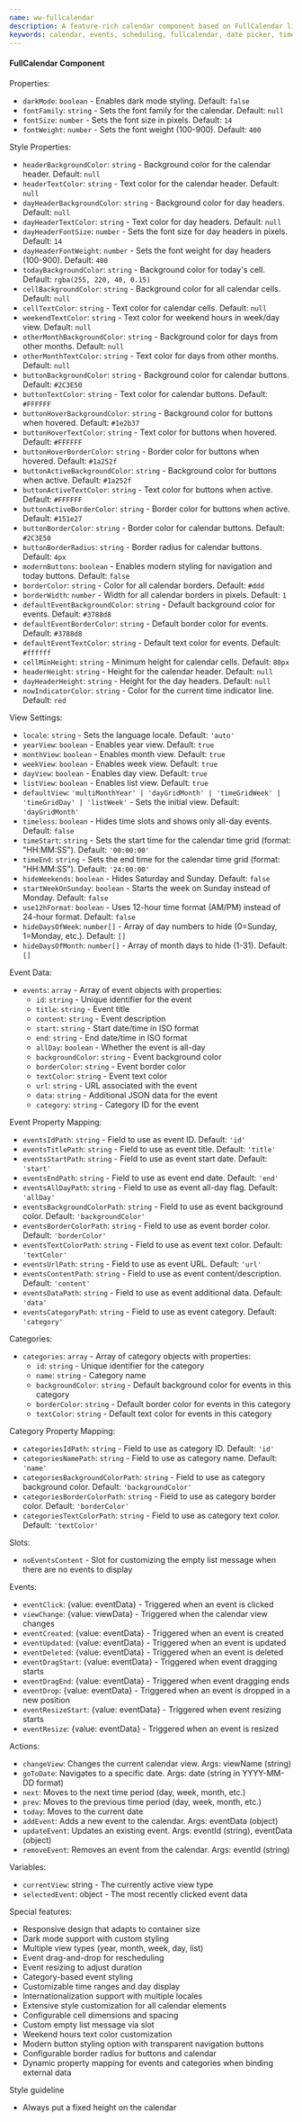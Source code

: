 ```yaml
---
name: ww-fullcalendar
description: A feature-rich calendar component based on FullCalendar library with multiple view types, event management, and extensive customization options
keywords: calendar, events, scheduling, fullcalendar, date picker, time slots, appointments
---
```


#### FullCalendar Component

Properties:
- `darkMode`: `boolean` - Enables dark mode styling. Default: `false`
- `fontFamily`: `string` - Sets the font family for the calendar. Default: `null`
- `fontSize`: `number` - Sets the font size in pixels. Default: `14`
- `fontWeight`: `number` - Sets the font weight (100-900). Default: `400`

Style Properties:
- `headerBackgroundColor`: `string` - Background color for the calendar header. Default: `null`
- `headerTextColor`: `string` - Text color for the calendar header. Default: `null`
- `dayHeaderBackgroundColor`: `string` - Background color for day headers. Default: `null`
- `dayHeaderTextColor`: `string` - Text color for day headers. Default: `null`
- `dayHeaderFontSize`: `number` - Sets the font size for day headers in pixels. Default: `14`
- `dayHeaderFontWeight`: `number` - Sets the font weight for day headers (100-900). Default: `400`
- `todayBackgroundColor`: `string` - Background color for today's cell. Default: `rgba(255, 220, 40, 0.15)`
- `cellBackgroundColor`: `string` - Background color for all calendar cells. Default: `null`
- `cellTextColor`: `string` - Text color for calendar cells. Default: `null`
- `weekendTextColor`: `string` - Text color for weekend hours in week/day view. Default: `null`
- `otherMonthBackgroundColor`: `string` - Background color for days from other months. Default: `null`
- `otherMonthTextColor`: `string` - Text color for days from other months. Default: `null`
- `buttonBackgroundColor`: `string` - Background color for calendar buttons. Default: `#2C3E50`
- `buttonTextColor`: `string` - Text color for calendar buttons. Default: `#FFFFFF`
- `buttonHoverBackgroundColor`: `string` - Background color for buttons when hovered. Default: `#1e2b37`
- `buttonHoverTextColor`: `string` - Text color for buttons when hovered. Default: `#FFFFFF`
- `buttonHoverBorderColor`: `string` - Border color for buttons when hovered. Default: `#1a252f`
- `buttonActiveBackgroundColor`: `string` - Background color for buttons when active. Default: `#1a252f`
- `buttonActiveTextColor`: `string` - Text color for buttons when active. Default: `#FFFFFF`
- `buttonActiveBorderColor`: `string` - Border color for buttons when active. Default: `#151e27`
- `buttonBorderColor`: `string` - Border color for calendar buttons. Default: `#2C3E50`
- `buttonBorderRadius`: `string` - Border radius for calendar buttons. Default: `4px`
- `modernButtons`: `boolean` - Enables modern styling for navigation and today buttons. Default: `false`
- `borderColor`: `string` - Color for all calendar borders. Default: `#ddd`
- `borderWidth`: `number` - Width for all calendar borders in pixels. Default: `1`
- `defaultEventBackgroundColor`: `string` - Default background color for events. Default: `#3788d8`
- `defaultEventBorderColor`: `string` - Default border color for events. Default: `#3788d8`
- `defaultEventTextColor`: `string` - Default text color for events. Default: `#ffffff`
- `cellMinHeight`: `string` - Minimum height for calendar cells. Default: `80px`
- `headerHeight`: `string` - Height for the calendar header. Default: `null`
- `dayHeaderHeight`: `string` - Height for the day headers. Default: `null`
- `nowIndicatorColor`: `string` - Color for the current time indicator line. Default: `red`

View Settings:
- `locale`: `string` - Sets the language locale. Default: `'auto'`
- `yearView`: `boolean` - Enables year view. Default: `true`
- `monthView`: `boolean` - Enables month view. Default: `true`
- `weekView`: `boolean` - Enables week view. Default: `true`
- `dayView`: `boolean` - Enables day view. Default: `true`
- `listView`: `boolean` - Enables list view. Default: `true`
- `defaultView`: `'multiMonthYear' | 'dayGridMonth' | 'timeGridWeek' | 'timeGridDay' | 'listWeek'` - Sets the initial view. Default: `'dayGridMonth'`
- `timeless`: `boolean` - Hides time slots and shows only all-day events. Default: `false`
- `timeStart`: `string` - Sets the start time for the calendar time grid (format: "HH:MM:SS"). Default: `'00:00:00'`
- `timeEnd`: `string` - Sets the end time for the calendar time grid (format: "HH:MM:SS"). Default: `'24:00:00'`
- `hideWeekends`: `boolean` - Hides Saturday and Sunday. Default: `false`
- `startWeekOnSunday`: `boolean` - Starts the week on Sunday instead of Monday. Default: `false`
- `use12hFormat`: `boolean` - Uses 12-hour time format (AM/PM) instead of 24-hour format. Default: `false`
- `hideDaysOfWeek`: `number[]` - Array of day numbers to hide (0=Sunday, 1=Monday, etc.). Default: `[]`
- `hideDaysOfMonth`: `number[]` - Array of month days to hide (1-31). Default: `[]`

Event Data:
- `events`: `array` - Array of event objects with properties:
  - `id`: `string` - Unique identifier for the event
  - `title`: `string` - Event title
  - `content`: `string` - Event description
  - `start`: `string` - Start date/time in ISO format
  - `end`: `string` - End date/time in ISO format
  - `allDay`: `boolean` - Whether the event is all-day
  - `backgroundColor`: `string` - Event background color
  - `borderColor`: `string` - Event border color
  - `textColor`: `string` - Event text color
  - `url`: `string` - URL associated with the event
  - `data`: `string` - Additional JSON data for the event
  - `category`: `string` - Category ID for the event

Event Property Mapping:
- `eventsIdPath`: `string` - Field to use as event ID. Default: `'id'`
- `eventsTitlePath`: `string` - Field to use as event title. Default: `'title'`
- `eventsStartPath`: `string` - Field to use as event start date. Default: `'start'`
- `eventsEndPath`: `string` - Field to use as event end date. Default: `'end'`
- `eventsAllDayPath`: `string` - Field to use as event all-day flag. Default: `'allDay'`
- `eventsBackgroundColorPath`: `string` - Field to use as event background color. Default: `'backgroundColor'`
- `eventsBorderColorPath`: `string` - Field to use as event border color. Default: `'borderColor'`
- `eventsTextColorPath`: `string` - Field to use as event text color. Default: `'textColor'`
- `eventsUrlPath`: `string` - Field to use as event URL. Default: `'url'`
- `eventsContentPath`: `string` - Field to use as event content/description. Default: `'content'`
- `eventsDataPath`: `string` - Field to use as event additional data. Default: `'data'`
- `eventsCategoryPath`: `string` - Field to use as event category. Default: `'category'`

Categories:
- `categories`: `array` - Array of category objects with properties:
  - `id`: `string` - Unique identifier for the category
  - `name`: `string` - Category name
  - `backgroundColor`: `string` - Default background color for events in this category
  - `borderColor`: `string` - Default border color for events in this category
  - `textColor`: `string` - Default text color for events in this category

Category Property Mapping:
- `categoriesIdPath`: `string` - Field to use as category ID. Default: `'id'`
- `categoriesNamePath`: `string` - Field to use as category name. Default: `'name'`
- `categoriesBackgroundColorPath`: `string` - Field to use as category background color. Default: `'backgroundColor'`
- `categoriesBorderColorPath`: `string` - Field to use as category border color. Default: `'borderColor'`
- `categoriesTextColorPath`: `string` - Field to use as category text color. Default: `'textColor'`

Slots:
- `noEventsContent` - Slot for customizing the empty list message when there are no events to display

Events:
- `eventClick`: {value: eventData} - Triggered when an event is clicked
- `viewChange`: {value: viewData} - Triggered when the calendar view changes
- `eventCreated`: {value: eventData} - Triggered when an event is created
- `eventUpdated`: {value: eventData} - Triggered when an event is updated
- `eventDeleted`: {value: eventData} - Triggered when an event is deleted
- `eventDragStart`: {value: eventData} - Triggered when event dragging starts
- `eventDragEnd`: {value: eventData} - Triggered when event dragging ends
- `eventDrop`: {value: eventData} - Triggered when an event is dropped in a new position
- `eventResizeStart`: {value: eventData} - Triggered when event resizing starts
- `eventResize`: {value: eventData} - Triggered when an event is resized

Actions:
- `changeView`: Changes the current calendar view. Args: viewName (string)
- `goToDate`: Navigates to a specific date. Args: date (string in YYYY-MM-DD format)
- `next`: Moves to the next time period (day, week, month, etc.)
- `prev`: Moves to the previous time period (day, week, month, etc.)
- `today`: Moves to the current date
- `addEvent`: Adds a new event to the calendar. Args: eventData (object)
- `updateEvent`: Updates an existing event. Args: eventId (string), eventData (object)
- `removeEvent`: Removes an event from the calendar. Args: eventId (string)

Variables:
- `currentView`: string - The currently active view type
- `selectedEvent`: object - The most recently clicked event data

Special features:
- Responsive design that adapts to container size
- Dark mode support with custom styling
- Multiple view types (year, month, week, day, list)
- Event drag-and-drop for rescheduling
- Event resizing to adjust duration
- Category-based event styling
- Customizable time ranges and day display
- Internationalization support with multiple locales
- Extensive style customization for all calendar elements
- Configurable cell dimensions and spacing
- Custom empty list message via slot
- Weekend hours text color customization
- Modern button styling option with transparent navigation buttons
- Configurable border radius for buttons and calendar
- Dynamic property mapping for events and categories when binding external data

Style guideline
- Always put a fixed height on the calendar